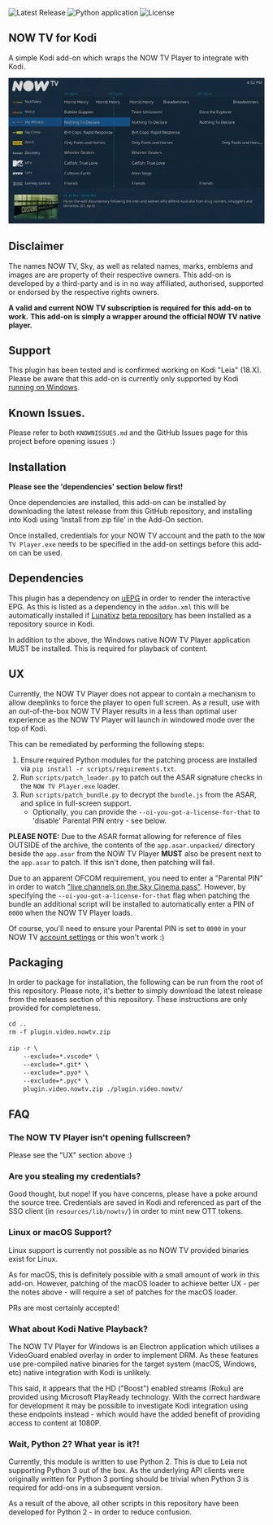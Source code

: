 ![Latest Release](https://img.shields.io/github/v/release/darkarnium/plugin.video.nowtv)
![Python application](https://github.com/darkarnium/plugin.video.nowtv/workflows/style/badge.svg?branch=master)
![License](https://img.shields.io/github/license/darkarnium/plugin.video.nowtv)

## NOW TV for Kodi

A simple Kodi add-on which wraps the NOW TV Player to integrate with Kodi.

![uEPG View](images/uEPG-View.png?raw=true)

## Disclaimer

The names NOW TV, Sky, as well as related names, marks, emblems and images
are are property of their respective owners. This add-on is developed by a
third-party and is in no way affiliated, authorised, supported or endorsed by
the respective rights owners.

**A valid and current NOW TV subscription is required for this add-on to work.**
**This add-on is simply a wrapper around the official NOW TV native player.**

## Support

This plugin has been tested and is confirmed working on Kodi "Leia" (18.X).
Please be aware that this add-on is currently only supported by Kodi
[running on Windows](#linux-or-macos-support).

## Known Issues.

Please refer to both `KNOWNISSUES.md` and the GitHub Issues page for this project
before opening issues :)

## Installation

**Please see the 'dependencies' section below first!**

Once dependencies are installed, this add-on can be installed by downloading
the latest release from this GitHub repository, and installing into Kodi using
'Install from zip file' in the Add-On section.

Once installed, credentials for your NOW TV account and the path to the
`NOW TV Player.exe` needs to be specified in the add-on settings before this
add-on can be used.

## Dependencies

This plugin has a dependency on [uEPG](https://git.io/JfC65) in order to render
the interactive EPG. As this is listed as a dependency in the `addon.xml` this
will be automatically installed if [Lunatixz](https://github.com/Lunatixz/)
[beta repository](http://tinyurl.com/y2obmbfx) has been installed as a
repository source in Kodi.

In addition to the above, the Windows native NOW TV Player application MUST
be installed. This is required for playback of content.

## UX

Currently, the NOW TV Player does not appear to contain a mechanism to allow
deeplinks to force the player to open full screen. As a result, use with an
out-of-the-box NOW TV Player results in a less than optimal user experience
as the NOW TV Player will launch in windowed mode over the top of Kodi.

This can be remediated by performing the following steps:

1. Ensure required Python modules for the patching process are installed via
   `pip install -r scripts/requirements.txt`.
2. Run `scripts/patch_loader.py` to patch out the ASAR signature checks in the
   `NOW TV Player.exe` loader.
3. Run `scripts/patch_bundle.py` to decrypt the `bundle.js` from the ASAR, and
   splice in full-screen support.
   * Optionally, you can provide the `--oi-you-got-a-license-for-that` to
     'disable' Parental PIN entry - see below. 

**PLEASE NOTE:** Due to the ASAR format allowing for reference of files OUTSIDE
of the archive, the contents of the `app.asar.unpacked/` directory beside the
`app.asar` from the NOW TV Player **MUST** also be present next to the
`app.asar` to patch. If this isn't done, then patching will fail.

Due to an apparent OFCOM requirement, you need to enter a "Parental PIN" in
order to watch ["live channels on the Sky Cinema pass"](https://help.nowtv.com/article/what-is-a-parental-pin).
However, by specifying the `--oi-you-got-a-license-for-that` flag when patching
the bundle an additional script will be installed to automatically enter a PIN
of `0000` when the NOW TV Player loads.

Of course, you'll need to ensure your Parental PIN is set to `0000` in your
NOW TV [account settings](https://account.nowtv.com/settings) or this won't
work :)

## Packaging

In order to package for installation, the following can be run from the root
of this repository. Please note, it's better to simply download the latest
release from the releases section of this repository. These instructions are
only provided for completeness. 

```
cd ..
rm -f plugin.video.nowtv.zip

zip -r \
    --exclude=*.vscode* \
    --exclude=*.git* \
    --exclude=*.pyo* \
    --exclude=*.pyc* \
    plugin.video.nowtv.zip ./plugin.video.nowtv/
```

## FAQ

### The NOW TV Player isn't opening fullscreen?

Please see the "UX" section above :)

### Are you stealing my credentials?

Good thought, but nope! If you have concerns, please have a poke around the
source tree. Credentials are saved in Kodi and referenced as part of the SSO
client (in `resources/lib/nowtv/`) in order to mint new OTT tokens.

### Linux or macOS Support?

Linux support is currently not possible as no NOW TV provided binaries exist
for Linux.

As for macOS, this is definitely possible with a small amount of work in this
add-on. However, patching of the macOS loader to achieve better UX - per the
notes above - will require a set of patches for the macOS loader.

PRs are most certainly accepted!

### What about Kodi Native Playback?

The NOW TV Player for Windows is an Electron application which utilises a
VideoGuard enabled overlay in order to implement DRM. As these features use
pre-compiled native binaries for the target system (macOS, Windows, etc) native
integration with Kodi is unlikely.

This said, it appears that the HD ("Boost") enabled streams (Roku) are provided
using Microsoft PlayReady technology. With the correct hardware for development
it may be possible to investigate Kodi integration using these endpoints
instead - which would have the added benefit of providing access to content at
1080P.

### Wait, Python 2? What year is it?!

Currently, this module is written to use Python 2. This is due to Leia not 
supporting Python 3 out of the box. As the underlying API clients were
originally written for Python 3 porting should be trivial when Python 3
is required for add-ons in a subsequent version.

As a result of the above, all other scripts in this repository have been
developed for Python 2 - in order to reduce confusion.
